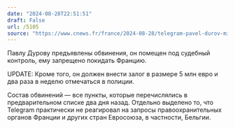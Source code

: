 ```yaml
---
date: "2024-08-28T22:51:51"
draft: False
url: /5105
source: "https://www.cnews.fr/france/2024-08-28/telegram-pavel-durov-mis-en-examen-et-remis-en-liberte-sous-controle-judiciaire"
---
```


Павлу Дурову предъявлены обвинения, он помещен под судебный контроль, ему запрещено покидать Францию.

UPDATE: Кроме того, он должен внести залог в размере 5 млн евро и два раза в неделю отмечаться в полиции. 

Состав обвинений — все пункты, которые перечислялись в предварительном списке два дня назад. Отдельно выделено то, что Telegram практически не реагировал на запросы правоохранительных органов Франции и других стран Евросоюза, в частности, Бельгии.
